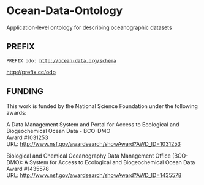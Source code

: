 Ocean-Data-Ontology
===================

Application-level ontology for describing oceanographic datasets

PREFIX
------

<code>PREFIX odo: <http://ocean-data.org/schema></code>

http://prefix.cc/odo

FUNDING  
-------  
This work is funded by the National Science Foundation under the following awards:

A Data Management System and Portal for Access to Ecological and Biogeochemical Ocean Data - BCO-DMO  
Award #1031253  
URL: http://www.nsf.gov/awardsearch/showAward?AWD_ID=1031253

Biological and Chemical Oceanography Data Management Office (BCO-DMO): A System for Access to Ecological and Biogeochemical Ocean Data  
Award #1435578  
URL: http://www.nsf.gov/awardsearch/showAward?AWD_ID=1435578
